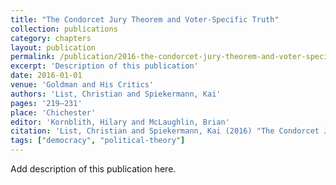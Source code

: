 ```yaml
---
title: "The Condorcet Jury Theorem and Voter-Specific Truth"
collection: publications
category: chapters
layout: publication
permalink: /publication/2016-the-condorcet-jury-theorem-and-voter-specific-trut
excerpt: 'Description of this publication'
date: 2016-01-01
venue: 'Goldman and His Critics'
authors: 'List, Christian and Spiekermann, Kai'
pages: '219–231'
place: 'Chichester'
editor: 'Kornblith, Hilary and McLaughlin, Brian'
citation: 'List, Christian and Spiekermann, Kai (2016) "The Condorcet Jury Theorem and Voter-Specific Truth", in Goldman and His Critics, pp. 219–231.'
tags: ["democracy", "political-theory"]
---
```


Add description of this publication here.